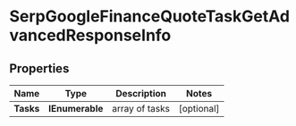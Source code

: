 # SerpGoogleFinanceQuoteTaskGetAdvancedResponseInfo


## Properties

| Name | Type | Description | Notes |
|------------ | ------------- | ------------- | -------------|
**Tasks** | **IEnumerable<SerpGoogleFinanceQuoteTaskGetAdvancedTaskInfo>** | array of tasks |[optional]|